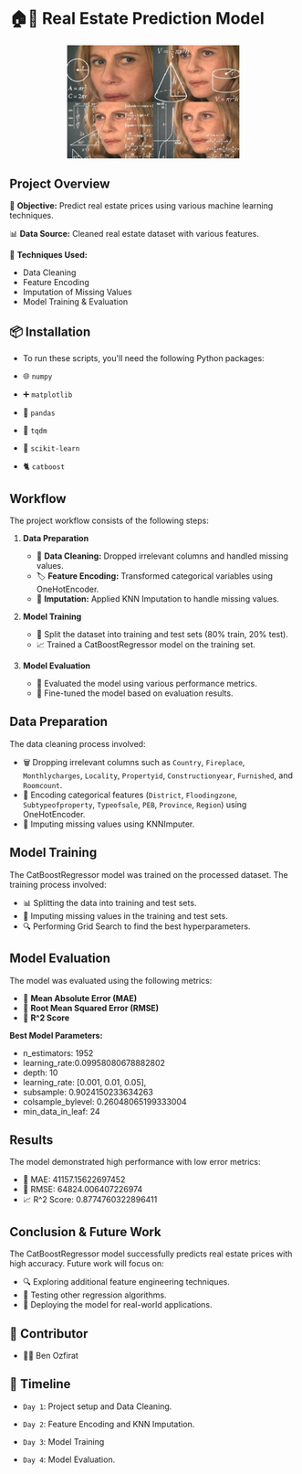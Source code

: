 # 🏠🏢 Real Estate Prediction Model

<p align="center">
  <img src="./images/math_lady.jpg" style="max-width: 60%; height: auto;">
</p>


## Project Overview
🎯 **Objective:** Predict real estate prices using various machine learning techniques.

📊 **Data Source:** 
Cleaned real estate dataset with various features.

🔧 **Techniques Used:**
- Data Cleaning
- Feature Encoding
- Imputation of Missing Values
- Model Training & Evaluation


## 📦 Installation

- To run these scripts, you'll need the following Python packages:

- 🌐 `numpy`

- ➕ `matplotlib`

- 🐼 `pandas`

- 🐍 `tqdm`

- 📖 `scikit-learn`

- 🐈 `catboost`

## Workflow

The project workflow consists of the following steps:

1. **Data Preparation**
   - 🧹 **Data Cleaning:** Dropped irrelevant columns and handled missing values.
   - 🏷️ **Feature Encoding:** Transformed categorical variables using OneHotEncoder.
   - 🔄 **Imputation:** Applied KNN Imputation to handle missing values.



2. **Model Training**

   - 🧪 Split the dataset into training and test sets (80% train, 20% test).
   - 📈 Trained a CatBoostRegressor model on the training set.


3. **Model Evaluation**
   - 🧮 Evaluated the model using various performance metrics.
   - 🎯 Fine-tuned the model based on evaluation results.


## Data Preparation
The data cleaning process involved:
- 🗑️ Dropping irrelevant columns such as `Country`, `Fireplace`, `Monthlycharges`, `Locality`, `Propertyid`, `Constructionyear`, `Furnished`, and `Roomcount`.
- 🔄 Encoding categorical features (`District`, `Floodingzone`, `Subtypeofproperty`, `Typeofsale`, `PEB`, `Province`, `Region`) using OneHotEncoder.
- 🔧 Imputing missing values using KNNImputer.

## Model Training
The CatBoostRegressor model was trained on the processed dataset. The training process involved:
- 📊 Splitting the data into training and test sets.
- 🔄 Imputing missing values in the training and test sets.
- 🔍 Performing Grid Search to find the best hyperparameters.

## Model Evaluation
The model was evaluated using the following metrics:
- 📏 **Mean Absolute Error (MAE)**
- 📏 **Root Mean Squared Error (RMSE)**
- 📏 **R^2 Score**

**Best Model Parameters:**


- n_estimators: 1952
- learning_rate:0.09958080678882802
- depth: 10
- learning_rate: [0.001, 0.01, 0.05],
- subsample: 0.9024150233634263
- colsample_bylevel: 0.26048065199333004
- min_data_in_leaf: 24


## Results

The model demonstrated high performance with low error metrics:

- 📏 MAE: 41157.15622697452
- 📏 RMSE: 64824.006407226974
- 📈 R^2 Score: 0.8774760322896411

## Conclusion & Future Work
The CatBoostRegressor model successfully predicts real estate prices with high accuracy. Future work will focus on:
- 🔍 Exploring additional feature engineering techniques.
- 🧪 Testing other regression algorithms.
- 🚀 Deploying the model for real-world applications.

## 👥 Contributor

- 👨‍🦰 Ben Ozfirat


## 📅 Timeline

- `Day 1`: Project setup and Data Cleaning.

- `Day 2`: Feature Encoding and KNN Imputation.

- `Day 3`: Model Training

- `Day 4`: Model Evaluation.

